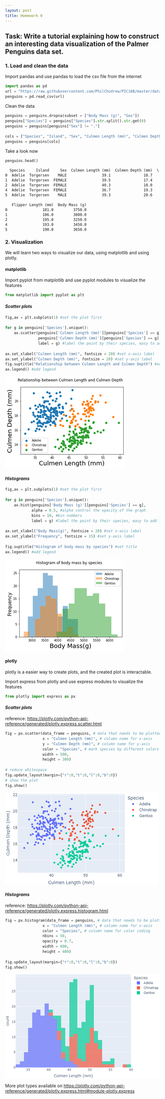 ```yaml
---
layout: post
title: Homework 0
---
```

## Task: Write a tutorial explaining how to construct an interesting data visualization of the Palmer Penguins data set.

### 1. Load and clean the data

Import pandas and use pandas to load the csv file from the internet
```python
import pandas as pd
url = "https://raw.githubusercontent.com/PhilChodrow/PIC16B/master/datasets/palmer_penguins.csv"
penguins = pd.read_csv(url)
```
Clean the data
```python
penguins = penguins.dropna(subset = ["Body Mass (g)", "Sex"])
penguins["Species"] = penguins["Species"].str.split().str.get(0)
penguins = penguins[penguins["Sex"] != "."]

cols = ["Species", "Island", "Sex", "Culmen Length (mm)", "Culmen Depth (mm)", "Flipper Length (mm)", "Body Mass (g)"]
penguins = penguins[cols]
```
Take a look now
```python
penguins.head()
```

```
  Species     Island     Sex  Culmen Length (mm)  Culmen Depth (mm)  \
0  Adelie  Torgersen    MALE                39.1               18.7   
1  Adelie  Torgersen  FEMALE                39.5               17.4   
2  Adelie  Torgersen  FEMALE                40.3               18.0   
4  Adelie  Torgersen  FEMALE                36.7               19.3   
5  Adelie  Torgersen    MALE                39.3               20.6   

   Flipper Length (mm)  Body Mass (g)  
0                181.0         3750.0  
1                186.0         3800.0  
2                195.0         3250.0  
4                193.0         3450.0  
5                190.0         3650.0    
```

### 2. Visualization

We will learn two ways to visualize our data, using matplotlib and using plotly.

#### matplotlib
Import pyplot from matplotlib and use pyplot modules to visualize the features
```python
from matplotlib import pyplot as plt
```

#### *Scatter plots*

```python
fig,ax = plt.subplots(1) #set the plot first

for g in penguins['Species'].unique():
    ax.scatter(penguins['Culmen Length (mm)'][penguins['Species'] == g], 
               penguins['Culmen Depth (mm)'][penguins['Species'] == g],
               label = g) #label the point by their species, easy to add legend later
    
ax.set_xlabel("Culmen Length (mm)", fontsize = 20) #set x-axis label
ax.set_ylabel("Culmen Depth (mm)", fontsize = 20) #set y-axis label
fig.suptitle("Relationship between Culmen Length and Culmen Depth") #set title    
ax.legend() #add legend
```
![HW0-plot1.png](/images/HW0-plot3.png)

#### *Histograms*

```python
fig,ax = plt.subplots(1) #set the plot first

for g in penguins['Species'].unique():
    ax.hist(penguins['Body Mass (g)'][penguins['Species'] == g],
            alpha = 0.5, #alpha control the opacity of the graph
            bins = 10, #bin numbers
            label = g) #label the point by their species, easy to add legend later
    
ax.set_xlabel("Body Mass(g)", fontsize = 20) #set x-axis label
ax.set_ylabel("Frequency", fontsize = 15) #set y-axis label

fig.suptitle("Histogram of body mass by species") #set title    
ax.legend() #add legend
```
![HW0-plot1.png](/images/HW0-plot4.png)

#### plotly
plotly is a easier way to create plots, and the created plot is interactable.

Import express from plotly and use express modules to visualize the features
```python
from plotly import express as px
```

#### *Scatter plots*
reference: https://plotly.com/python-api-reference/generated/plotly.express.scatter.html
```python
fig = px.scatter(data_frame = penguins, # data that needs to be plotted
                 x = "Culmen Length (mm)", # column name for x-axis
                 y = "Culmen Depth (mm)", # column name for y-axis
                 color = "Species", # mark species by different colors
                 width = 500,
                 height = 300)

# reduce whitespace
fig.update_layout(margin={"r":0,"t":0,"l":0,"b":0})
# show the plot
fig.show()
```
![HW0-plot1.png](/images/HW0-plot1.png)

#### *Histograms*
reference: https://plotly.com/python-api-reference/generated/plotly.express.histogram.html
```python
fig = px.histogram(data_frame = penguins, # data that needs to be plotted
                 x = "Culmen Length (mm)", # column name for x-axis
                 color = "Species", # column name for color coding
                 nbins = 50,
                 opacity = 0.7,
                 width = 600,
                 height = 400)

fig.update_layout(margin={"r":0,"t":0,"l":0,"b":0})
fig.show()
```
![HW0-plot2.png](/images/HW0-plot2.png)

More plot types available on https://plotly.com/python-api-reference/generated/plotly.express.html#module-plotly.express
